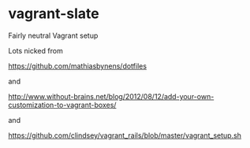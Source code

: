vagrant-slate
=============

Fairly neutral Vagrant setup

Lots nicked from 

https://github.com/mathiasbynens/dotfiles

and 

http://www.without-brains.net/blog/2012/08/12/add-your-own-customization-to-vagrant-boxes/

and 

https://github.com/clindsey/vagrant_rails/blob/master/vagrant_setup.sh